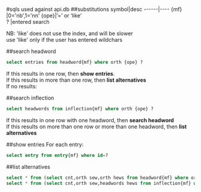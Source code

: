 #sqls used against api.db
##substitutions
symbol|desc
------|----
{mf} |0='nb',1='nn'
{ope}|’=’ or ‘like’  
?    |entered search  

NB: 'like' does not use the index, and will be slower  
use 'like' only if the user has entered wildchars  

##search headword
```sql
select entries from headword{mf} where orth {ope} ?
```  
If this results in one row, then **show entries**.  
If this results in more than one row, then **list alternatives**  
If no results:

##search inflection
```sql 
select headwords from inflection{mf} where orth {ope} ?
```  
If this results in one row with one headword, then **search headword**  
If this results on more than one row or more than one headword, then **list alternatives**  

##show entries
For each entry:  
```sql
select entry from entry{mf} where id=?
```

##list alternatives
```sql
select * from (select cnt,orth sew,orth hews from headword{mf} where orth {ope} ? order by cnt,orth limit 500)  
select * from (select cnt,orth sew,headwords hews from inflection{mf} where orth {ope} ? order by cnt,orth limit 500)
```


